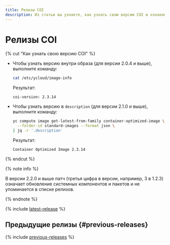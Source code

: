 ```yaml
---
title: Релизы COI
description: Из статьи вы узнаете, как узнать свою версию COI и ознакомитесь с предыдущими релизами.
---
```


# Релизы COI

{% cut "Как узнать свою версию COI" %}

* Чтобы узнать версию внутри образа (для версии 2.0.4 и выше), выполните команду:

  ```bash
  cat /etc/ycloud/image-info
  ```

  Результат:

  ```text
  coi-version: 2.3.14
  ```

* Чтобы узнать версию в `description` (для версии 2.1.0 и выше), выполните команду:

  ```bash
  yc compute image get-latest-from-family container-optimized-image \
    --folder-id standard-images --format json \
  | jq -r '.description'
  ```

  Результат:

  ```text
  Container Optimized Image 2.3.14
  ```

{% endcut %}

{% note info %}

В версии 2.2.0 и выше патч (третья цифра в версии, например, 3 в 1.2.3) означает обновление системных компонентов и пакетов и не упоминается в списке релизов.

{% endnote %}

{% include [latest-release](../_includes/cos/latest-release.md) %}

## Предыдущие релизы {#previous-releases}

{% include [previous-releases](../_includes/cos/previous-releases.md) %}
